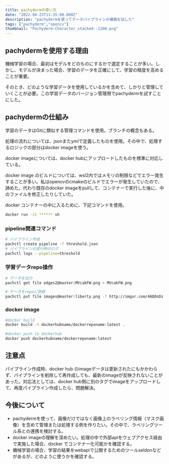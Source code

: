 ```yaml
---
title: pachydermの使い方
date: "2022-04-23T11:35:00.000Z"
description: "pachydermを使ってデータパイプラインの構築を試した"
tags: ["pachyderm","opencv"]
thumbnail: "Pachyderm-Character_stacked--1200.png"
---
```



## pachydermを使用する理由

機械学習の場合、最初はモデルをどのものにするかで選定することが多い。しかし、モデルが決まった場合、学習のデータを正確にして、学習の精度を高めることが重要。

そのとき、どのような学習データを使用しているかを含めて、しかりと管理していくことが必要。この学習データのバージョン管理用でpachydermを試すことにした。

## pachydermの仕組み

学習のデータはGitに類似する管理コマンドを使用。ブランチの概念もある。

処理の流れについては、jsonまたymlで定義したものを使用。その中で、処理するロジックの部分はdocker imageを使う。

docker imageについては、docker hubにアップロードしたものを標準に対応している。

docker image のビルドについては、wsl2内ではメモリの制限などでエラー発生することが多い。私はopencvのcmakeのビルドでエラーが発生していたので、諦めた。代わり既存のdocker imageをpullして、コンテナーで実行した後に、中のファイルを修正したりしていた。

docker コンテナーの中に入るために、下記コマンドを使用。

```bash
docker run -it ****** sh
```

### pipeline関連コマンド

```bash
# パイプライン作成
pachctl create pipeline -f threshold.json
# パイプラインの実行時のログ
pachctl logs --pipeline=threshold
```

### 学習データrepo操作

```bash
# データを出力
pachctl get file edges2@master:MVcakFW.png > MVcakFW.png

# データをrepoに登録
pachctl put file images@master:liberty.png -f http://imgur.com/46Q8nDz.png

```

### docker image

```bash
#docker build
docker build -t dockerhubname/dockerreponame:latest .

#docker push to dockerhub
docker push dockerhubname/dockerreponame:latest
```

## 注意点

パイプライン作成時、docker hub のimageデータは更新されたにもかかわらず、パイプラインを削除して再作成しても、最新のimageが反映されないことがあった。対応法としては、docker hub側に別のタグでimageをアップロードして、再度パイプライン作成したら、問題解決。

## 今後について

- pachydermを使って、画像だけではなく画像上のラベリング情報（マスク画像）を含めて管理または処理する例を作りたい。その中で、ラベリングツール系との連携を検討する。
- docker imageの理解を深めたい。処理の中で外部apiをウェブアクセス経由で実施した場合、docker でコンテナー化可能かを確認する。
- 機械学習の場合、学習の結果をwebapiで公開するためのツールseldonなどがあるが、どのように使うかを確認する。